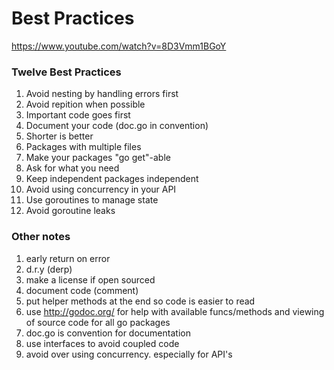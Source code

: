 # Best Practices
https://www.youtube.com/watch?v=8D3Vmm1BGoY

### Twelve Best Practices

1. Avoid nesting by handling errors first
2. Avoid repition when possible
3. Important code goes first
4. Document your code (doc.go in convention)
5. Shorter is better
6. Packages with multiple files
7. Make your packages "go get"-able
8. Ask for what you need
9. Keep independent packages independent
10. Avoid using concurrency in your API
11. Use goroutines to manage state
12. Avoid goroutine leaks


### Other notes

1. early return on error
2. d.r.y (derp)
3. make a license if open sourced
4. document code (comment)
5. put helper methods at the end so code is easier to read
6. use http://godoc.org/ for help with available funcs/methods and viewing of source code for all go packages
7. doc.go is convention for documentation
8. use interfaces to avoid coupled code
9. avoid over using concurrency. especially for API's
